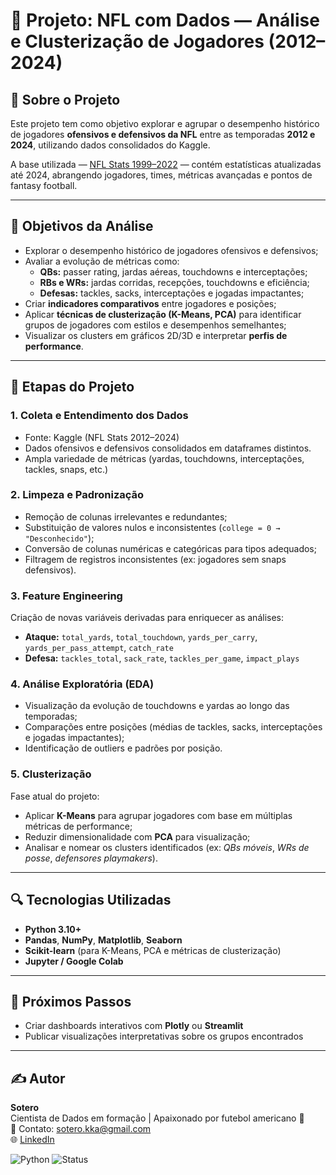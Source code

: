# 🏈 Projeto: NFL com Dados — Análise e Clusterização de Jogadores (2012–2024)

## 📘 Sobre o Projeto
Este projeto tem como objetivo explorar e agrupar o desempenho histórico de jogadores **ofensivos e defensivos da NFL** entre as temporadas **2012 e 2024**, utilizando dados consolidados do Kaggle.

A base utilizada — [NFL Stats 1999–2022](https://www.kaggle.com/datasets/philiphyde1/nfl-stats-1999-2022) — contém estatísticas atualizadas até 2024, abrangendo jogadores, times, métricas avançadas e pontos de fantasy football.

---

## 🎯 Objetivos da Análise

- Explorar o desempenho histórico de jogadores ofensivos e defensivos;  
- Avaliar a evolução de métricas como:  
  - **QBs:** passer rating, jardas aéreas, touchdowns e interceptações;  
  - **RBs e WRs:** jardas corridas, recepções, touchdowns e eficiência;  
  - **Defesas:** tackles, sacks, interceptações e jogadas impactantes;  
- Criar **indicadores comparativos** entre jogadores e posições;  
- Aplicar **técnicas de clusterização (K-Means, PCA)** para identificar grupos de jogadores com estilos e desempenhos semelhantes;  
- Visualizar os clusters em gráficos 2D/3D e interpretar **perfis de performance**.

---

## 🤖 Etapas do Projeto

### 1. Coleta e Entendimento dos Dados
- Fonte: Kaggle (NFL Stats 2012–2024)  
- Dados ofensivos e defensivos consolidados em dataframes distintos.  
- Ampla variedade de métricas (yardas, touchdowns, interceptações, tackles, snaps, etc.)

### 2. Limpeza e Padronização
- Remoção de colunas irrelevantes e redundantes;  
- Substituição de valores nulos e inconsistentes (`college = 0 → "Desconhecido"`);  
- Conversão de colunas numéricas e categóricas para tipos adequados;  
- Filtragem de registros inconsistentes (ex: jogadores sem snaps defensivos).

### 3. Feature Engineering
Criação de novas variáveis derivadas para enriquecer as análises:
- **Ataque:** `total_yards`, `total_touchdown`, `yards_per_carry`, `yards_per_pass_attempt`, `catch_rate`  
- **Defesa:** `tackles_total`, `sack_rate`, `tackles_per_game`, `impact_plays`

### 4. Análise Exploratória (EDA)
- Visualização da evolução de touchdowns e yardas ao longo das temporadas;  
- Comparações entre posições (médias de tackles, sacks, interceptações e jogadas impactantes);  
- Identificação de outliers e padrões por posição.  

### 5. Clusterização
Fase atual do projeto:
- Aplicar **K-Means** para agrupar jogadores com base em múltiplas métricas de performance;  
- Reduzir dimensionalidade com **PCA** para visualização;  
- Analisar e nomear os clusters identificados (ex: *QBs móveis*, *WRs de posse*, *defensores playmakers*).

---

## 🔍 Tecnologias Utilizadas
- **Python 3.10+**
- **Pandas**, **NumPy**, **Matplotlib**, **Seaborn**
- **Scikit-learn** (para K-Means, PCA e métricas de clusterização)
- **Jupyter / Google Colab**

---

## 🧩 Próximos Passos 
- Criar dashboards interativos com **Plotly** ou **Streamlit**  
- Publicar visualizações interpretativas sobre os grupos encontrados  

---

## ✍️ Autor
**Sotero**  
Cientista de Dados em formação | Apaixonado por futebol americano 🏈  
📧 Contato: [sotero.kka@gmail.com](mailto:sotero.kka@gmail.com)  
🌐 [LinkedIn](https://www.linkedin.com/in/carlos-sotero/)

![Python](https://img.shields.io/badge/Python-3.10+-blue.svg)
![Status](https://img.shields.io/badge/Status-Em_Desenvolvimento-yellow)




